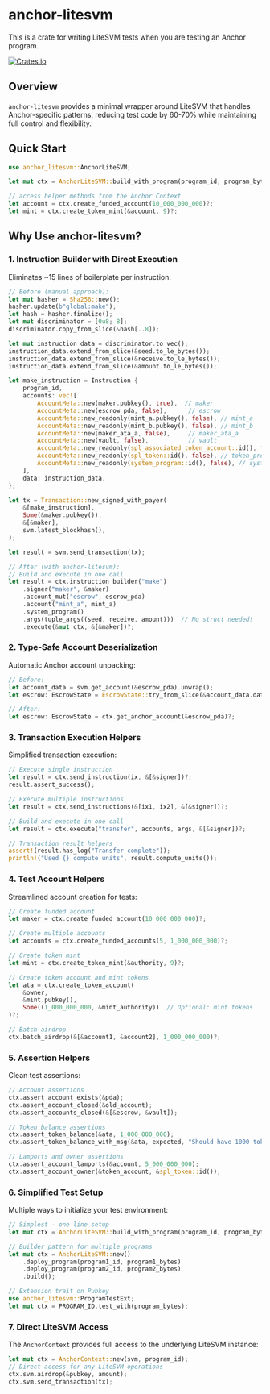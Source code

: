 # anchor-litesvm

This is a crate for writing LiteSVM tests when you are testing an Anchor program.

[![Crates.io](https://img.shields.io/crates/v/anchor-litesvm.svg)](https://crates.io/crates/anchor-litesvm)

<!-- [![Documentation](https://docs.rs/anchor-litesvm/badge.svg)](https://docs.rs/anchor-litesvm)
[![License](https://img.shields.io/crates/l/anchor-litesvm.svg)](https://github.com/anchor-litesvm/anchor-litesvm#license) -->

## Overview

`anchor-litesvm` provides a minimal wrapper around LiteSVM that handles Anchor-specific patterns, reducing test code by 60-70% while maintaining full control and flexibility.

## Quick Start

```rust
use anchor_litesvm::AnchorLiteSVM;

let mut ctx = AnchorLiteSVM::build_with_program(program_id, program_bytes);

// access helper methods from the Anchor Context
let account = ctx.create_funded_account(10_000_000_000)?;
let mint = ctx.create_token_mint(&account, 9)?;
```

## Why Use anchor-litesvm?

### 1. Instruction Builder with Direct Execution

Eliminates ~15 lines of boilerplate per instruction:

```rust
// Before (manual approach):
let mut hasher = Sha256::new();
hasher.update(b"global:make");
let hash = hasher.finalize();
let mut discriminator = [0u8; 8];
discriminator.copy_from_slice(&hash[..8]);

let mut instruction_data = discriminator.to_vec();
instruction_data.extend_from_slice(&seed.to_le_bytes());
instruction_data.extend_from_slice(&receive.to_le_bytes());
instruction_data.extend_from_slice(&amount.to_le_bytes());

let make_instruction = Instruction {
    program_id,
    accounts: vec![
        AccountMeta::new(maker.pubkey(), true),  // maker
        AccountMeta::new(escrow_pda, false),      // escrow
        AccountMeta::new_readonly(mint_a.pubkey(), false), // mint_a
        AccountMeta::new_readonly(mint_b.pubkey(), false), // mint_b
        AccountMeta::new(maker_ata_a, false),     // maker_ata_a
        AccountMeta::new(vault, false),           // vault
        AccountMeta::new_readonly(spl_associated_token_account::id(), false), // associated_token_program
        AccountMeta::new_readonly(spl_token::id(), false), // token_program
        AccountMeta::new_readonly(system_program::id(), false), // system_program
    ],
    data: instruction_data,
};

let tx = Transaction::new_signed_with_payer(
    &[make_instruction],
    Some(&maker.pubkey()),
    &[&maker],
    svm.latest_blockhash(),
);

let result = svm.send_transaction(tx);

// After (with anchor-litesvm):
// Build and execute in one call
let result = ctx.instruction_builder("make")
    .signer("maker", &maker)
    .account_mut("escrow", escrow_pda)
    .account("mint_a", mint_a)
    .system_program()
    .args(tuple_args((seed, receive, amount)))  // No struct needed!
    .execute(&mut ctx, &[&maker])?;
```

### 2. Type-Safe Account Deserialization

Automatic Anchor account unpacking:

```rust
// Before:
let account_data = svm.get_account(&escrow_pda).unwrap();
let escrow: EscrowState = EscrowState::try_from_slice(&account_data.data[8..]).unwrap();

// After:
let escrow: EscrowState = ctx.get_anchor_account(&escrow_pda)?;
```

### 3. Transaction Execution Helpers

Simplified transaction execution:

```rust
// Execute single instruction
let result = ctx.send_instruction(ix, &[&signer])?;
result.assert_success();

// Execute multiple instructions
let result = ctx.send_instructions(&[ix1, ix2], &[&signer])?;

// Build and execute in one call
let result = ctx.execute("transfer", accounts, args, &[&signer])?;

// Transaction result helpers
assert!(result.has_log("Transfer complete"));
println!("Used {} compute units", result.compute_units());
```

### 4. Test Account Helpers

Streamlined account creation for tests:

```rust
// Create funded account
let maker = ctx.create_funded_account(10_000_000_000)?;

// Create multiple accounts
let accounts = ctx.create_funded_accounts(5, 1_000_000_000)?;

// Create token mint
let mint = ctx.create_token_mint(&authority, 9)?;

// Create token account and mint tokens
let ata = ctx.create_token_account(
    &owner,
    &mint.pubkey(),
    Some((1_000_000_000, &mint_authority))  // Optional: mint tokens
)?;

// Batch airdrop
ctx.batch_airdrop(&[&account1, &account2], 1_000_000_000)?;
```

### 5. Assertion Helpers

Clean test assertions:

```rust
// Account assertions
ctx.assert_account_exists(&pda);
ctx.assert_account_closed(&old_account);
ctx.assert_accounts_closed(&[&escrow, &vault]);

// Token balance assertions
ctx.assert_token_balance(&ata, 1_000_000_000);
ctx.assert_token_balance_with_msg(&ata, expected, "Should have 1000 tokens");

// Lamports and owner assertions
ctx.assert_account_lamports(&account, 5_000_000_000);
ctx.assert_account_owner(&token_account, &spl_token::id());
```

### 6. Simplified Test Setup

Multiple ways to initialize your test environment:

```rust
// Simplest - one line setup
let mut ctx = AnchorLiteSVM::build_with_program(program_id, program_bytes);

// Builder pattern for multiple programs
let mut ctx = AnchorLiteSVM::new()
    .deploy_program(program1_id, program1_bytes)
    .deploy_program(program2_id, program2_bytes)
    .build();

// Extension trait on Pubkey
use anchor_litesvm::ProgramTestExt;
let mut ctx = PROGRAM_ID.test_with(program_bytes);
```

### 7. Direct LiteSVM Access

The `AnchorContext` provides full access to the underlying LiteSVM instance:

```rust
let mut ctx = AnchorContext::new(svm, program_id);
// Direct access for any LiteSVM operations
ctx.svm.airdrop(&pubkey, amount);
ctx.svm.send_transaction(tx);
```
